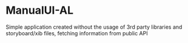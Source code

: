 # ManualUI-AL

Simple application created without the usage of 3rd party libraries and storyboard/xib files, fetching information from public API
